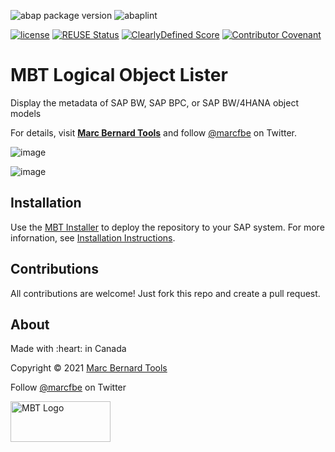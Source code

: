 ![abap package version](https://img.shields.io/endpoint?url=https://shield.abap.space/version-shield-json/github/Marc-Bernard-Tools/Marc-Bernard-Tools-Versions/.apack-manifest.xml/dependencies/github.com/Marc-Bernard-Tools/MBT-Logical-Object-Lister&label=version&color=orange)
![abaplint](https://github.com/sbcgua/ajson/workflows/abaplint/badge.svg)

[![license](https://img.shields.io/github/license/Marc-Bernard-Tools/MBT-Logical-Object-Lister?color=green)](LICENSE)
[![REUSE Status](https://api.reuse.software/badge/github.com/Marc-Bernard-Tools/MBT-Logical-Object-Lister)](https://api.reuse.software/info/github.com/Marc-Bernard-Tools/MBT-Logical-Object-Lister)
[![ClearlyDefined Score](https://img.shields.io/clearlydefined/score/git/github/marc-bernard-tools/MBT-Logical-Object-Lister/f17ace2d09a4becd7e7052cdd7efcac16342530d?label=ClearlyDefined%20Score)](https://clearlydefined.io/definitions/git/github/marc-bernard-tools/MBT-Logical-Object-Lister/f17ace2d09a4becd7e7052cdd7efcac16342530d)
[![Contributor Covenant](https://img.shields.io/badge/Contributor%20Covenant-2.0-4baaaa.svg?color=green)](CODE_OF_CONDUCT.md)

# MBT Logical Object Lister

Display the metadata of SAP BW, SAP BPC, or SAP BW/4HANA object models

For details, visit **[Marc Bernard Tools](https://marcbernardtools.com/downloads/mbt-logical-object-lister)** and follow [@marcfbe](https://twitter.com/marcfbe) on Twitter.

![image](https://user-images.githubusercontent.com/59966492/146286439-2b909af3-f285-4ba9-a37f-5d22390ba638.png)

![image](https://user-images.githubusercontent.com/59966492/146286499-c1b02ef8-1783-497e-b03e-3d68546cdbc3.png)

## Installation

Use the [MBT Installer](https://marcbernardtools.com/downloads/mbt-installer/) to deploy the repository to your SAP system. For more infornation, see 
[Installation Instructions](https://marcbernardtools.com/docs/marc-bernard-tools/installation/).

## Contributions

All contributions are welcome! Just fork this repo and create a pull request. 

## About

<p>Made with :heart: in Canada</p>
<p>Copyright © 2021 <a href="https://marcbernardtools.com/">Marc Bernard Tools</a></p>
<p>Follow <a href="https://twitter.com/marcfbe">@marcfbe</a> on Twitter</p>
<p><a href="https://marcbernardtools.com/"><img width="160" height="65" src="https://marcbernardtools.com/info/MBT_Logo_640x250_on_Gray.png" alt="MBT Logo"></a></p>
